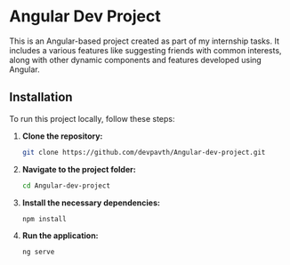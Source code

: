 # Angular Dev Project

This is an Angular-based project created as part of my internship tasks. It includes a various features like suggesting friends with common interests, along with other dynamic components and features developed using Angular.

## Installation

To run this project locally, follow these steps:

1. **Clone the repository:**
   ```bash
   git clone https://github.com/devpavth/Angular-dev-project.git

2. **Navigate to the project folder:**
   ```bash
   cd Angular-dev-project
3. **Install the necessary dependencies:**
   ```bash
   npm install
4. **Run the application:**
   ```bash
   ng serve
